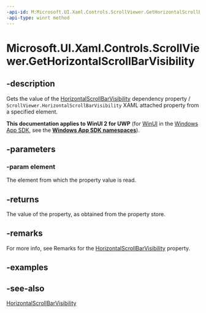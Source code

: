 ```yaml
---
-api-id: M:Microsoft.UI.Xaml.Controls.ScrollViewer.GetHorizontalScrollBarVisibility(Microsoft.UI.Xaml.DependencyObject)
-api-type: winrt method
---
```


<!-- Method syntax
public Windows.UI.Xaml.Controls.ScrollBarVisibility GetHorizontalScrollBarVisibility(Windows.UI.Xaml.DependencyObject element)
-->

# Microsoft.UI.Xaml.Controls.ScrollViewer.GetHorizontalScrollBarVisibility

## -description
Gets the value of the [HorizontalScrollBarVisibility](scrollviewer_horizontalscrollbarvisibility.md) dependency property / `ScrollViewer.HorizontalScrollBarVisibility` XAML attached property from a specified element.

**This documentation applies to WinUI 2 for UWP** (for [WinUI](/windows/apps/winui/winui3/) in the [Windows App SDK](/windows/apps/windows-app-sdk/), see the **[Windows App SDK namespaces](/windows/windows-app-sdk/api/winrt/)**).

## -parameters
### -param element
The element from which the property value is read.

## -returns
The value of the property, as obtained from the property store.

## -remarks
For more info, see Remarks for the [HorizontalScrollBarVisibility](scrollviewer_horizontalscrollbarvisibility.md) property.

## -examples

## -see-also
[HorizontalScrollBarVisibility](scrollviewer_horizontalscrollbarvisibility.md)
